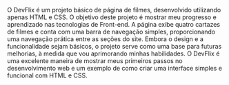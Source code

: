 O DevFlix é um projeto básico de página de filmes, desenvolvido utilizando apenas HTML e CSS. O objetivo deste projeto é mostrar meu progresso e aprendizado nas tecnologias de Front-end.
A página exibe quatro cartazes de filmes e conta com uma barra de navegação simples, proporcionando uma navegação prática entre as seções do site. Embora o design e a funcionalidade sejam básicos, o projeto serve como uma base para futuras melhorias, à medida que vou aprimorando minhas habilidades.
O DevFlix é uma excelente maneira de mostrar meus primeiros passos no desenvolvimento web e um exemplo de como criar uma interface simples e funcional com HTML e CSS.
